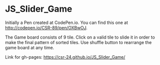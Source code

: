 # JS_Slider_Game

Initially a Pen created at CodePen.io. You can find this one at http://codepen.io/CSR-89/pen/OXBwOJ.

 The Game board consists of 9 tile. Click on a valid tile to slide it in order to make  the final pattern of sorted tiles. Use shuffle button to rearrange the game board at any time.

Link for gh-pages: https://csr-24.github.io/JS_Slider_Game/ 
